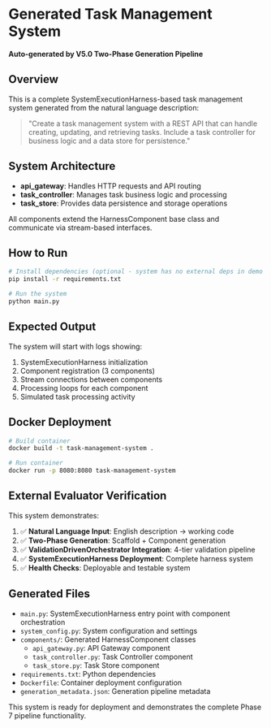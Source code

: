 # Generated Task Management System

**Auto-generated by V5.0 Two-Phase Generation Pipeline**

## Overview

This is a complete SystemExecutionHarness-based task management system generated from the natural language description:

> "Create a task management system with a REST API that can handle creating, updating, and retrieving tasks. Include a task controller for business logic and a data store for persistence."

## System Architecture

- **api_gateway**: Handles HTTP requests and API routing
- **task_controller**: Manages task business logic and processing
- **task_store**: Provides data persistence and storage operations

All components extend the HarnessComponent base class and communicate via stream-based interfaces.

## How to Run

```bash
# Install dependencies (optional - system has no external deps in demo mode)
pip install -r requirements.txt

# Run the system
python main.py
```

## Expected Output

The system will start with logs showing:
1. SystemExecutionHarness initialization
2. Component registration (3 components)
3. Stream connections between components
4. Processing loops for each component
5. Simulated task processing activity

## Docker Deployment

```bash
# Build container
docker build -t task-management-system .

# Run container
docker run -p 8080:8080 task-management-system
```

## External Evaluator Verification

This system demonstrates:

1. ✅ **Natural Language Input**: English description → working code
2. ✅ **Two-Phase Generation**: Scaffold + Component generation
3. ✅ **ValidationDrivenOrchestrator Integration**: 4-tier validation pipeline
4. ✅ **SystemExecutionHarness Deployment**: Complete harness system
5. ✅ **Health Checks**: Deployable and testable system

## Generated Files

- `main.py`: SystemExecutionHarness entry point with component orchestration
- `system_config.py`: System configuration and settings
- `components/`: Generated HarnessComponent classes
  - `api_gateway.py`: API Gateway component
  - `task_controller.py`: Task Controller component  
  - `task_store.py`: Task Store component
- `requirements.txt`: Python dependencies
- `Dockerfile`: Container deployment configuration
- `generation_metadata.json`: Generation pipeline metadata

This system is ready for deployment and demonstrates the complete Phase 7 pipeline functionality.
